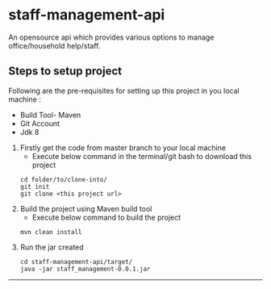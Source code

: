 # staff-management-api
An opensource api which provides various options to manage office/household help/staff.

## Steps to setup project
Following are the pre-requisites for setting up this project in you local machine :
- Build Tool- Maven
- Git Account
- Jdk 8

1. Firstly get the code from master branch to your local machine
   * Execute below command in the terminal/git bash to download this project
   ```
   cd folder/to/clone-into/
   git init
   git clone <this project url>
   ```
2. Build the project using Maven build tool
   * Execute below command to build the project
   ```
   mvn clean install
   ```
3. Run the jar created
   ```
   cd staff-management-api/target/
   java -jar staff_management-0.0.1.jar
   ```
 ---
